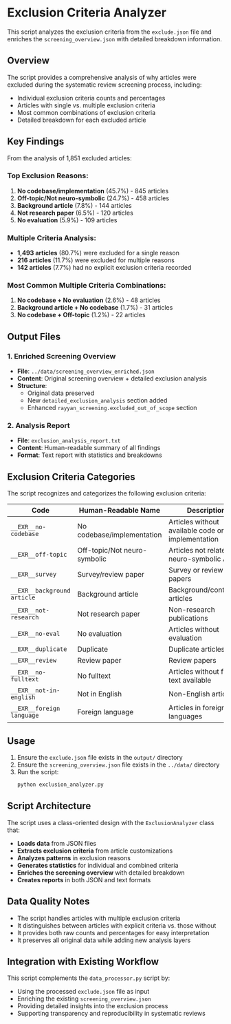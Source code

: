 # Exclusion Criteria Analyzer

This script analyzes the exclusion criteria from the `exclude.json` file and enriches the `screening_overview.json` with detailed breakdown information.

## Overview

The script provides a comprehensive analysis of why articles were excluded during the systematic review screening process, including:

- Individual exclusion criteria counts and percentages
- Articles with single vs. multiple exclusion criteria
- Most common combinations of exclusion criteria
- Detailed breakdown for each excluded article

## Key Findings

From the analysis of 1,851 excluded articles:

### Top Exclusion Reasons:
1. **No codebase/implementation** (45.7%) - 845 articles
2. **Off-topic/Not neuro-symbolic** (24.7%) - 458 articles  
3. **Background article** (7.8%) - 144 articles
4. **Not research paper** (6.5%) - 120 articles
5. **No evaluation** (5.9%) - 109 articles

### Multiple Criteria Analysis:
- **1,493 articles** (80.7%) were excluded for a single reason
- **216 articles** (11.7%) were excluded for multiple reasons
- **142 articles** (7.7%) had no explicit exclusion criteria recorded

### Most Common Multiple Criteria Combinations:
1. **No codebase + No evaluation** (2.6%) - 48 articles
2. **Background article + No codebase** (1.7%) - 31 articles
3. **No codebase + Off-topic** (1.2%) - 22 articles

## Output Files

### 1. Enriched Screening Overview
- **File**: `../data/screening_overview_enriched.json`
- **Content**: Original screening overview + detailed exclusion analysis
- **Structure**: 
  - Original data preserved
  - New `detailed_exclusion_analysis` section added
  - Enhanced `rayyan_screening.excluded_out_of_scope` section

### 2. Analysis Report
- **File**: `exclusion_analysis_report.txt`
- **Content**: Human-readable summary of all findings
- **Format**: Text report with statistics and breakdowns

## Exclusion Criteria Categories

The script recognizes and categorizes the following exclusion criteria:

| Code | Human-Readable Name | Description |
|------|-------------------|-------------|
| `__EXR__no-codebase` | No codebase/implementation | Articles without available code or implementation |
| `__EXR__off-topic` | Off-topic/Not neuro-symbolic | Articles not related to neuro-symbolic AI |
| `__EXR__survey` | Survey/review paper | Survey or review papers |
| `__EXR__background article` | Background article | Background/contextual articles |
| `__EXR__not-research` | Not research paper | Non-research publications |
| `__EXR__no-eval` | No evaluation | Articles without evaluation |
| `__EXR__duplicate` | Duplicate | Duplicate articles |
| `__EXR__review` | Review paper | Review papers |
| `__EXR__no-fulltext` | No fulltext | Articles without full text available |
| `__EXR__not-in-english` | Not in English | Non-English articles |
| `__EXR__foreign language` | Foreign language | Articles in foreign languages |

## Usage

1. Ensure the `exclude.json` file exists in the `output/` directory
2. Ensure the `screening_overview.json` file exists in the `../data/` directory
3. Run the script:
   ```bash
   python exclusion_analyzer.py
   ```

## Script Architecture

The script uses a class-oriented design with the `ExclusionAnalyzer` class that:

- **Loads data** from JSON files
- **Extracts exclusion criteria** from article customizations
- **Analyzes patterns** in exclusion reasons
- **Generates statistics** for individual and combined criteria
- **Enriches the screening overview** with detailed breakdown
- **Creates reports** in both JSON and text formats

## Data Quality Notes

- The script handles articles with multiple exclusion criteria
- It distinguishes between articles with explicit criteria vs. those without
- It provides both raw counts and percentages for easy interpretation
- It preserves all original data while adding new analysis layers

## Integration with Existing Workflow

This script complements the `data_processor.py` script by:
- Using the processed `exclude.json` file as input
- Enriching the existing `screening_overview.json` 
- Providing detailed insights into the exclusion process
- Supporting transparency and reproducibility in systematic reviews 